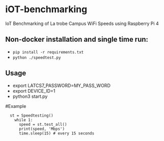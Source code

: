 

# iOT-benchmarking
IoT Benchmarking of La trobe Campus WiFi Speeds using Raspberry Pi 4

## Non-docker installation and single time run:
- `pip install -r requirements.txt`
- `python ./speedtest.py`


## Usage
  - export LATCS7_PASSWORD=MY_PASS_WORD
  - export DEVICE_ID=1
  - python3 start.py

#Example

      st = Speedtesting()
	    while 1:
	      speed = st.test_all()
	      print(speed, 'Mbps')
	      time.sleep(15) # every 15 seconds
